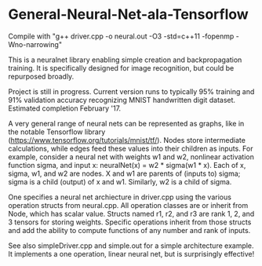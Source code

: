 # General-Neural-Net-ala-Tensorflow
  Compile with "g++ driver.cpp -o neural.out -O3 -std=c++11 -fopenmp -Wno-narrowing"
  
  This is a neuralnet library enabling simple creation and backpropagation training. It is specifically designed for image recognition, but could be repurposed broadly.
  
  Project is still in progress. Current version runs to typically 95% training and 91% validation accuracy recognizing MNIST handwritten digit dataset. Estimated completion February '17.
  
  A very general range of neural nets can be represented as graphs, like in the notable Tensorflow library (https://www.tensorflow.org/tutorials/mnist/tf/). Nodes store intermediate calculations, while edges feed these values into their children as inputs. For example, consider a neural net with weights w1 and w2, nonlinear activation function sigma, and input x: neuralNet(x) = w2 * sigma(w1 * x). Each of x, sigma, w1, and w2 are nodes. X and w1 are parents of (inputs to) sigma; sigma is a child (output) of x and w1. Similarly, w2 is a child of sigma. 
  
  One specifies a neural net archiecture in driver.cpp using the various operation structs from neural.cpp. All operation classes are or inherit from Node, which has scalar value. Structs named r1, r2, and r3 are rank 1, 2, and 3 tensors for storing weights. Specific operations inherit from those structs and add the ability to compute functions of any number and rank of inputs. 
  
  See also simpleDriver.cpp and simple.out for a simple architecture example. It implements a one operation, linear neural net, but is surprisingly effective! 
  


  

